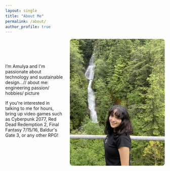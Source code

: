 ```yaml
---
layout: single
title: "About Me"
permalink: /about/
author_profile: true
--- 
```


<div style="display: flex; align-items: center; gap: 20px;">

<div style="flex: 1;">
I’m Amulya and I'm passionate about technology and sustainable design...// about me: engineering passion/ hobbies/ picture

If you're interested in talking to me for hours, bring up video games such as Cyberpunk 2077, Red Dead Redemption 2, Final Fantasy 7/15/16, Baldur's Gate 3, or any other RPG!
</div>

 <div style="flex-shrink: 0;">
    <img src="/profile.pic.jpg" alt="Amulya Pathania" style="width: 300px; border-radius: 8px;" />
  </div>

</div>

